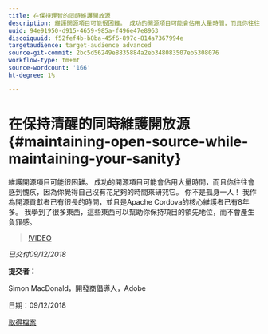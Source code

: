 ```yaml
---
title: 在保持理智的同時維護開放源
description: 維護開源項目可能很困難。 成功的開源項目可能會佔用大量時間，而且你往往會感到愧疚，因為你覺得自己沒有花足夠的時間來研究它。 瞭解一些可以幫助您保持項目高度而無愧疚感的東西。
uuid: 94e91950-d915-4659-985a-f496e47e8963
discoiquuid: f52fef4b-b8ba-45f6-897c-814a7367994e
targetaudience: target-audience advanced
source-git-commit: 2bc5d56249e8835884a2eb348083507eb5308076
workflow-type: tm+mt
source-wordcount: '166'
ht-degree: 1%

---
```



# 在保持清醒的同時維護開放源{#maintaining-open-source-while-maintaining-your-sanity}

維護開源項目可能很困難。 成功的開源項目可能會佔用大量時間，而且你往往會感到愧疚，因為你覺得自己沒有花足夠的時間來研究它。 你不是孤身一人！ 我作為開源貢獻者已有很長的時間，並且是Apache Cordova的核心維護者已有8年多。 我學到了很多東西，這些東西可以幫助你保持項目的領先地位，而不會產生負罪感。

>[!VIDEO](https://video.tv.adobe.com/v/23713/?quality=9)

*已交付09/12/2018*

**提交者：**

Simon MacDonald，開發商倡導人，Adobe

日期：09/12/2018

[取得檔案](assets/maintaining-open-source-while-maintaining-your-sanity-gems-091218.pdf)

<!--
[Get back to the Overview](https://helpx.adobe.com/experience-manager/kt/eseminars/gems/aem-index.html)
-->
